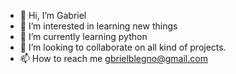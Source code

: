 - 👋 Hi, I’m Gabriel
- 👀 I’m interested in learning new things
- 🌱 I’m currently learning python
- 💞️ I’m looking to collaborate on all kind of projects.
- 📫 How to reach me gbrielblegno@gmail.com
